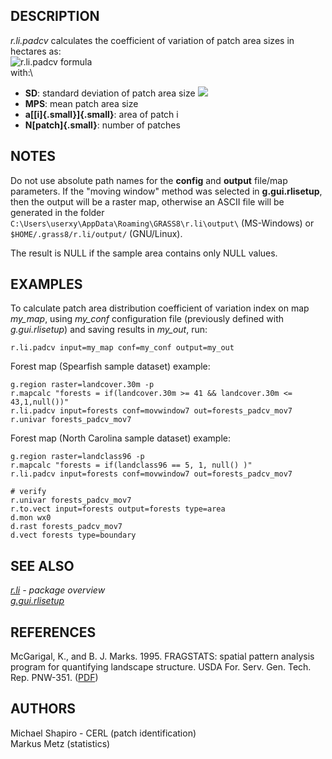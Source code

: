 ## DESCRIPTION

*r.li.padcv* calculates the coefficient of variation of patch area sizes
in hectares as:\
![r.li.padcv formula](rlipadcv_formula1.png)\
with:\

-   **SD**: standard deviation of patch area size
    ![](rlipadcv_formula2.png)
-   **MPS**: mean patch area size
-   **a[[i]{.small}]{.small}**: area of patch i
-   **N[patch]{.small}**: number of patches

## NOTES

Do not use absolute path names for the **config** and **output**
file/map parameters. If the \"moving window\" method was selected in
**g.gui.rlisetup**, then the output will be a raster map, otherwise an
ASCII file will be generated in the folder
`C:\Users\userxy\AppData\Roaming\GRASS8\r.li\output\` (MS-Windows) or
`$HOME/.grass8/r.li/output/` (GNU/Linux).

The result is NULL if the sample area contains only NULL values.

## EXAMPLES

To calculate patch area distribution coefficient of variation index on
map *my_map*, using *my_conf* configuration file (previously defined
with *g.gui.rlisetup*) and saving results in *my_out*, run:

```
r.li.padcv input=my_map conf=my_conf output=my_out
```

Forest map (Spearfish sample dataset) example:

```
g.region raster=landcover.30m -p
r.mapcalc "forests = if(landcover.30m >= 41 && landcover.30m <= 43,1,null())"
r.li.padcv input=forests conf=movwindow7 out=forests_padcv_mov7
r.univar forests_padcv_mov7
```

Forest map (North Carolina sample dataset) example:

```
g.region raster=landclass96 -p
r.mapcalc "forests = if(landclass96 == 5, 1, null() )"
r.li.padcv input=forests conf=movwindow7 out=forests_padcv_mov7

# verify
r.univar forests_padcv_mov7
r.to.vect input=forests output=forests type=area
d.mon wx0
d.rast forests_padcv_mov7
d.vect forests type=boundary
```

## SEE ALSO

*[r.li](r.li.html) - package overview\
[g.gui.rlisetup](g.gui.rlisetup.html)*

## REFERENCES

McGarigal, K., and B. J. Marks. 1995. FRAGSTATS: spatial pattern
analysis program for quantifying landscape structure. USDA For. Serv.
Gen. Tech. Rep. PNW-351. ([PDF](http://treesearch.fs.fed.us/pubs/3064))

## AUTHORS

Michael Shapiro - CERL (patch identification)\
Markus Metz (statistics)
